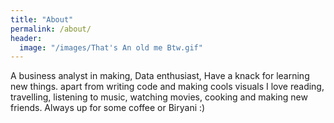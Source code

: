 ```yaml
---
title: "About"
permalink: /about/
header:
  image: "/images/That's An old me Btw.gif"
---
```


A business analyst in making, Data enthusiast, Have a knack for learning new things. apart from writing code and making cools visuals I love reading, travelling, listening to music, watching movies, cooking and making new friends. Always up for some coffee or Biryani :)
